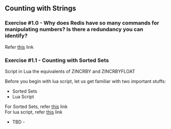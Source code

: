 ## Counting with Strings

### Exercise #1.0 - Why does Redis have so many commands for manipulating numbers? Is there a redundancy you can identify?


Refer [this](https://github.com/ajeetraina/redis/blob/master/3/counting/concept/README.md) link

<TBD>

### Exercise #1.1 - Counting with Sorted Sets

Script in Lua the equivalents of ZINCRBY and ZINCRBYFLOAT


Before you begin with lua script, let us get familiar with two important stuffs:

- Sorted Sets
- Lua Script

For Sorted Sets, refer [this](https://github.com/ajeetraina/redis/blob/master/3/counting/sorted-sets/README.md) link <br>
For lua script, refer [this](https://github.com/ajeetraina/redis/blob/master/lua-script/README.md) link <br>

- TBD -


